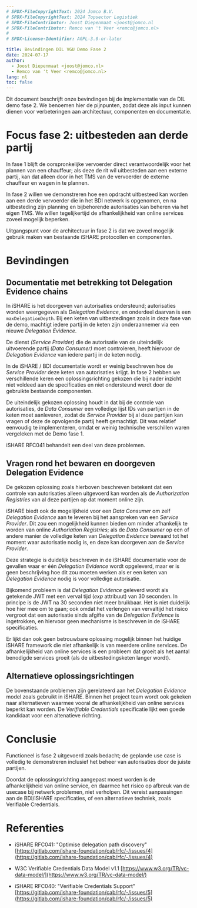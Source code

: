 ```yaml
---
# SPDX-FileCopyrightText: 2024 Jomco B.V.
# SPDX-FileCopyrightText: 2024 Topsector Logistiek
# SPDX-FileContributor: Joost Diepenmaat <joost@jomco.nl
# SPDX-FileContributor: Remco van 't Veer <remco@jomco.nl>
#
# SPDX-License-Identifier: AGPL-3.0-or-later

title: Bevindingen DIL VGU Demo Fase 2
date: 2024-07-17
author: 
  - Joost Diepenmaat <joost@jomco.nl>
  - Remco van 't Veer <remco@jomco.nl>
lang: nl
toc: false
---
```


Dit document beschrijft onze bevindingen bij de implementatie van de
DIL demo fase 2. We benoemen hier de pijnpunten, zodat deze als input
kunnen dienen voor verbeteringen aan architectuur, componenten en
documentatie.

# Focus fase 2: uitbesteden aan derde partij

In fase 1 blijft de oorspronkelijke vervoerder direct verantwoordelijk
voor het plannen van een chauffeur; als deze de rit wil uitbesteden
aan een externe partij, kan dat alleen door in het TMS van de
vervoerder de externe chauffeur en wagen in te plannen.

In fase 2 willen we demonstreren hoe een opdracht uitbesteed kan
worden aan een derde vervoerder die in het BDI netwerk is opgenomen,
en na uitbesteding zijn planning en bijbehorende autorisaties kan
beheren via het eigen TMS. We willen tegelijkertijd de afhankelijkheid
van online services zoveel mogelijk beperken.

Uitgangspunt voor de architectuur in fase 2 is dat we zoveel mogelijk
gebruik maken van bestaande iSHARE protocollen en componenten.

# Bevindingen

## Documentatie met betrekking tot Delegation Evidence chains

In iSHARE is het doorgeven van autorisaties ondersteund; autorisaties
worden weergegeven als *Delegation Evidence*, en onderdeel daarvan is
een `maxDelegationDepth`. Bij een keten van uitbestedingen zoals in
deze fase van de demo, machtigt iedere partij in de keten zijn
onderaannemer via een nieuwe *Delegation Evidence*.

De dienst *(Service Provider)* die de autorisatie van de uiteindelijk
uitvoerende partij *(Data Consumer)* moet controleren, heeft hiervoor
de *Delegation Evidence* van iedere partij in de keten nodig.

In de iSHARE / BDI documentatie wordt er weinig beschreven hoe de
*Service Provider* deze keten van autorisaties krijgt. In fase 2
hebben we verschillende keren een oplossingsrichting gekozen die bij
nader inzicht niet voldeed aan de specificaties en niet ondersteund
werdt door de gebruikte bestaande componenten.

De uiteindelijk gekozen oplossing houdt in dat bij de controle van
autorisaties, de *Data Consumer* een volledige lijst IDs van partijen
in de keten moet aanleveren, zodat de *Service Provider* bij al deze
partijen kan vragen of deze de opvolgende partij heeft gemachtigt. Dit
was relatief eenvoudig te implementeren, omdat er weinig technische
verschillen waren vergeleken met de Demo fase 1.

iSHARE RFC041 behandelt een deel van deze problemen.

## Vragen rond het bewaren en doorgeven Delegation Evidence

De gekozen oplossing zoals hierboven beschreven betekent dat een
controle van autorisaties alleen uitgevoerd kan worden als de
*Authorization Registries* van al deze partijen op dat moment online
zijn.

iSHARE biedt ook de mogelijkheid voor een *Data Consumer* om zelf
*Delegation Evidence* aan te leveren bij het aanspreken van een
*Service Provider*. Dit zou een mogelijkheid kunnen bieden om minder
afhankelijk te worden van online *Authoriation Registries*; als de
*Data Consumer* op een of andere manier de volledige keten van
*Delegation Evidence* bewaard tot het moment waar autorisatie nodig
is, en deze kan doorgeven aan de *Service Provider*.

Deze strategie is duidelijk beschreven in de iSHARE documentatie voor
de gevallen waar er één *Delegation Evidence* wordt opgeleverd, maar
er is geen beschrijving hoe dit zou moeten werken als er een keten van
*Delegation Evidence* nodig is voor volledige autorisatie.

Bijkomend probleem is dat *Delegation Evidence* geleverd wordt als
getekende JWT met een verval tijd (*exp* attribuut) van 30
seconden. In principe is de JWT na 30 seconden niet meer
bruikbaar. Het is niet duidelijk hoe hier mee om te gaan; ook omdat
het verlengen van vervaltijd het risico vergroot dat een autorisatie
sinds afgifte van de *Delegation Evidence* is ingetrokken, en hiervoor
geen mechanisme is beschreven in de iSHARE specificaties.

Er lijkt dan ook geen betrouwbare oplossing mogelijk binnen het
huidige iSHARE framework die niet afhankelijk is van meerdere online
services. De afhankelijkheid van online services is een probleem dat
groeit als het aantal benodigde services groeit (als de
uitbestedingsketen langer wordt).

## Alternatieve oplossingsrichtingen

De bovenstaande problemen zijn gerelateerd aan het *Delegation
Evidence* model zoals gebruikt in iSHARE. Binnen het project team
wordt ook gekeken naar alternatieven waarmee vooral de afhankelijkheid
van online services beperkt kan worden. De *Verifiable Credentials*
specificatie lijkt een goede kandidaat voor een altenatieve richting.

# Conclusie

Functioneel is fase 2 uitgevoerd zoals bedacht; de geplande use case
is volledig te demonstreren inclusief het beheer van autorisaties door
de juiste partijen.

Doordat de oplossingsrichting aangepast moest worden is de
afhankelijkheid van online service, en daarmee het risico op afbreuk
van de usecase bij netwerk problemen, niet verholpen. Dit vereist
aanpassingen aan de BDI/iSHARE specificaties, of een alternatieve
techniek, zoals Verifiable Credentials.

# Referenties

  - iSHARE RFC041: "Optimise delegation path discovery"
  [https://gitlab.com/ishare-foundation/cab/rfc/-/issues/4](https://gitlab.com/ishare-foundation/cab/rfc/-/issues/4)

  - W3C Verifiable Credentials Data Model v1.1
  [https://www.w3.org/TR/vc-data-model/](https://www.w3.org/TR/vc-data-model/)

  - iSHARE RFC040: "Verifiable Credentials Support"
  [https://gitlab.com/ishare-foundation/cab/rfc/-/issues/5](https://gitlab.com/ishare-foundation/cab/rfc/-/issues/5)
  

<!-- Local Variables: -->
<!-- ispell-local-dictionary: "dutch" -->
<!-- End: -->
